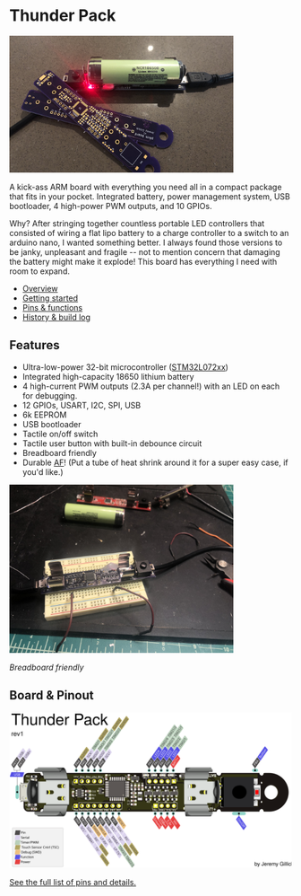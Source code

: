 # Thunder Pack

<img src="./images/rev-pArm.jpg" alt="ThunderPack Board" width="400" />

A kick-ass ARM board with everything you need all in a compact package that fits in your pocket. Integrated battery, power management system, USB bootloader, 4 high-power PWM outputs, and 10 GPIOs.

Why? After stringing together countless portable LED controllers that consisted of wiring a flat lipo battery to a charge controller to a switch to an arduino nano, I wanted something better. I always found those versions to be janky, unpleasant and fragile -- not to mention concern that damaging the battery might make it explode! This board has everything I need with room to expand.

* [Overview](https://github.com/jgillick/ThunderPack/wiki/)
* [Getting started](https://github.com/jgillick/ThunderPack/wiki/Getting-Started)
* [Pins & functions](https://github.com/jgillick/ThunderPack/wiki/Pinout-Details)
* [History & build log](https://hackaday.io/project/161054-lit-fist)

## Features

* Ultra-low-power 32-bit microcontroller ([STM32L072xx](https://www.st.com/resource/en/datasheet/stm32l072v8.pdf))
* Integrated high-capacity 18650 lithium battery
* 4 high-current PWM outputs (2.3A per channel!) with an LED on each for debugging.
* 12 GPIOs, USART, I2C, SPI, USB
* 6k EEPROM
* USB bootloader
* Tactile on/off switch
* Tactile user button with built-in debounce circuit
* Breadboard friendly
* Durable [AF](https://www.urbandictionary.com/define.php?term=af)! (Put a tube of heat shrink around it for a super easy case, if you'd like.)

<img src="./images/breadboard.jpg" alt="On the breadboard" width="400" />

_Breadboard friendly_

## Board & Pinout

<img src="./images/pinout.svg" alt="Pinout diagram" />

[See the full list of pins and details.](https://github.com/jgillick/ThunderPack/wiki/Pinout-Details)
